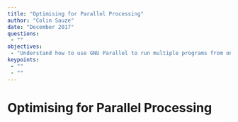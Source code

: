 ```yaml
---
title: "Optimising for Parallel Processing"
author: "Colin Sauze"
date: "December 2017"
questions: 
 - ""
objectives: 
 - "Understand how to use GNU Parallel to run multiple programs from one job"
keypoints:
 - ""
 - ""
---
```



# Optimising for Parallel Processing
